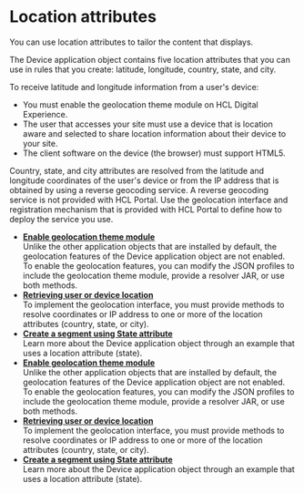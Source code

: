 # Location attributes

You can use location attributes to tailor the content that displays.

The Device application object contains five location attributes that you can use in rules that you create: latitude, longitude, country, state, and city.

To receive latitude and longitude information from a user's device:

-   You must enable the geolocation theme module on HCL Digital Experience.
-   The user that accesses your site must use a device that is location aware and selected to share location information about their device to your site.
-   The client software on the device \(the browser\) must support HTML5.

Country, state, and city attributes are resolved from the latitude and longitude coordinates of the user's device or from the IP address that is obtained by using a reverse geocoding service. A reverse geocoding service is not provided with HCL Portal. Use the geolocation interface and registration mechanism that is provided with HCL Portal to define how to deploy the service you use.

-   **[Enable geolocation theme module](../contarget/targeting_geo_enable.md)**  
Unlike the other application objects that are installed by default, the geolocation features of the Device application object are not enabled. To enable the geolocation features, you can modify the JSON profiles to include the geolocation theme module, provide a resolver JAR, or use both methods.
-   **[Retrieving user or device location](../contarget/targeting_geo_location.md)**  
To implement the geolocation interface, you must provide methods to resolve coordinates or IP address to one or more of the location attributes \(country, state, or city\).
-   **[Create a segment using State attribute](../contarget/targeting_geo_example.md)**  
Learn more about the Device application object through an example that uses a location attribute \(state\).
-   **[Enable geolocation theme module](../contarget/targeting_geo_enable.md)**  
Unlike the other application objects that are installed by default, the geolocation features of the Device application object are not enabled. To enable the geolocation features, you can modify the JSON profiles to include the geolocation theme module, provide a resolver JAR, or use both methods.
-   **[Retrieving user or device location](../contarget/targeting_geo_location.md)**  
To implement the geolocation interface, you must provide methods to resolve coordinates or IP address to one or more of the location attributes \(country, state, or city\).
-   **[Create a segment using State attribute](../contarget/targeting_geo_example.md)**  
Learn more about the Device application object through an example that uses a location attribute \(state\).


